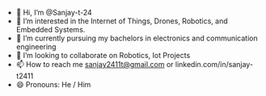- 👋 Hi, I’m @Sanjay-t-24
- 👀 I’m interested in the Internet of Things, Drones, Robotics, and Embedded Systems. 
- 🌱 I’m currently pursuing my bachelors in electronics and communication engineering
- 💞️ I’m looking to collaborate on Robotics, Iot Projects
- 📫 How to reach me sanjay2411t@gmail.com or linkedin.com/in/sanjay-t2411
- 😄 Pronouns: He / Him

<!---
Sanjay-t-24/Sanjay-t-24 is a ✨ special ✨ repository because its `README.md` (this file) appears on your GitHub profile.
You can click the Preview link to take a look at your changes.
--->
